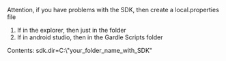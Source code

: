 Attention, if you have problems with the SDK, then create a local.properties file
1) If in the explorer, then just in the folder
2) If in android studio, then in the Gardle Scripts folder

Contents:
sdk.dir=C\:\\"your_folder_name_with_SDK"
